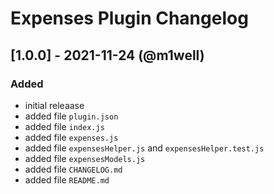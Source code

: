 # Expenses Plugin Changelog


## [1.0.0] - 2021-11-24 (@m1well)

### Added
* initial releaase
* added file `plugin.json`
* added file `index.js`
* added file `expenses.js`
* added file `expensesHelper.js` and `expensesHelper.test.js`
* added file `expensesModels.js`
* added file `CHANGELOG.md`
* added file `README.md`
